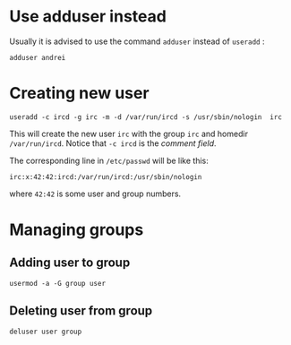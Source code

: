 Use adduser instead
===================

Usually it is advised to use the command `adduser` instead of `useradd` :

    adduser andrei


Creating new user
=================

    useradd -c ircd -g irc -m -d /var/run/ircd -s /usr/sbin/nologin  irc

This will create the new user `irc` with the group `irc` and homedir `/var/run/ircd`. Notice that `-c ircd` is the _comment field_.

The corresponding line in `/etc/passwd` will be like this:

    irc:x:42:42:ircd:/var/run/ircd:/usr/sbin/nologin

where `42:42` is some user and group numbers.



Managing groups
===============

Adding user to group
--------------------

    usermod -a -G group user


Deleting user from group
------------------------

    deluser user group

